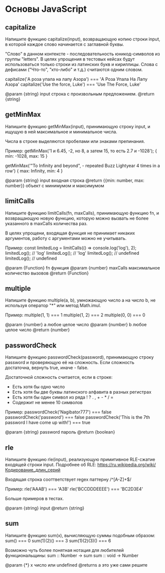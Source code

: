 # Основы JavaScript
## capitalize
Напишите функцию capitalize(input), возвращающую копию строки input,
в которой каждое слово начинается с заглавной буквы.

"Слово" в данном контексте - последовательность юникод-символов из группы "letters".
В целях упрощения в тестовых кейсах будут использоваться только строки из латинских букв
и кириллицы. Слова с дефисами ("Что-то", "кто-либо" и т.д.) считаются одним словом.

capitalize('А роза упала на лапу Азора') === 'А Роза Упала На Лапу Азора'
capitalize('Use the force, Luke') === 'Use The Force, Luke'

@param  {string} input строка с произвольным предложением.
@return {string}

## getMinMax
Напишите функцию getMinMax(input), принимающую строку input,
и ищущую в ней максимальное и минимальное числа.

Числа в строке выделяются пробелами или знаками препинания.

Пример:
getMinMax('1 и 6.45, -2, но 8, а затем 15, то есть 2.7 и -1028');
{ min: -1028, max: 15 }

getMinMax('"To Infinity and beyond", - repeated Buzz Lightyear 4 times in a row')
{ max: Infinity, min: 4 }

@param  {string} input входная строка
@return {{min: number, max: number}} объект с минимумом и максимумом

## limitCalls
Напишите функцию limitCalls(fn, maxCalls), принимающую функцию fn,
и возвращающую новую функцию, которую можно вызвать не более
указанного в maxCalls количества раз.

В целях упрощени, входящая функция не принимает никаких аргументов, работу с
аргументами можно не учитывать.

Пример:
const limitedLog = limitCalls(() => console.log('log'), 2);
limitedLog(); // 'log'
limitedLog(); // 'log'
limitedLog(); // undefined
limitedLog(); // undefined

@param  {Function} fn функция
@param  {number} maxCalls максимальное количество вызовов
@return {Function}

## multiple
Напишите функцию multiple(a, b), умножающую число a на число b,
не используя оператор "\*" или метод Math.imul.

Пример:
multiple(1, 1) === 1
multiple(1, 2) === 2
multiple(0, 0) === 0

@param  {number} a любое целое число
@param  {number} b любое целое число
@return {number}

## passwordCheck
Напишите функцию passwordCheck(password), принимающую строку password
и проверяющую её на сложность. Если сложность достаточна, вернуть true,
иначе - false.

Достаточной сложность считается, если в строке:
- Есть хотя бы одно число
- Есть хотя бы две буквы латинского алфавита в разных регистрах
- Есть хотя бы один символ из ряда ! ? . , + - * / =
- Содержит не менее 10 символов

Пример:
passwordCheck('Nagibator777') === false
passwordCheck('password') === false
passwordCheck('This is the 7th password I have come up with!') === true

@param  {string} password пароль
@return {boolean}

## rle
Напишите функцию rle(input), реализующую примитивное RLE-сжатие входящей строки input.
Подробнее об RLE: https://ru.wikipedia.org/wiki/Кодирование_длин_серий

Входящая строка сооттветствует regex паттерну /^[A-Z]+$/

Пример:
rle('AAAB') === 'A3B'
rle('BCCDDDEEEE') === 'BC2D3E4'

Больше примеров в тестах.

@param  {string} input
@return {string}

## sum
Напишите функцию sum(x), вычисляющую суммы подобным образом:
sum() === 0
sum(1)(2)() === 3
sum(1)(2)(3)() === 6

Возможно чуть более понятная нотация для любителей функциональщины:
sum :: Number -> sum
sum :: void -> Number

@param {\*} x число или undefined
@returns а это уже сами решите
